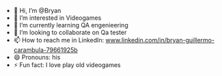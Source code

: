 - 👋 Hi, I’m @Bryan
- 👀 I’m interested in Videogames
- 🌱 I’m currently learning QA engenieering
- 💞️ I’m looking to collaborate on Qa tester
- 📫 How to reach me in LinkedIn: www.linkedin.com/in/bryan-guillermo-carambula-79661925b
- 😄 Pronouns: his
- ⚡ Fun fact: I love play old videogames

<!---
Bryan717/Bryan717 is a ✨ special ✨ repository because its `README.md` (this file) appears on your GitHub profile.
You can click the Preview link to take a look at your changes.
--->
